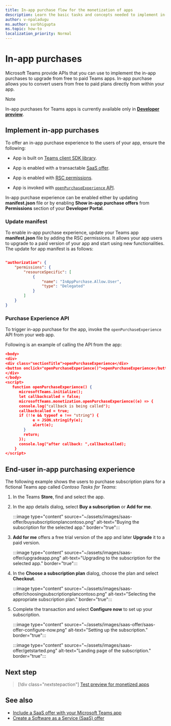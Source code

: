 ```yaml
---
title: In-app purchase flow for the monetization of apps
description: Learn the basic tasks and concepts needed to implement in-app purchases and trial functionality in teams apps.
author: v-npaladugu
ms.author: surbhigupta
ms.topic: how-to
localization_priority: Normal 
---
```


# In-app purchases

Microsoft Teams provide APIs that you can use to implement the in-app purchases to upgrade from free to paid Teams apps. In-app purchase allows you to convert users from free to paid plans directly from within your app.

> [!NOTE]
> In-app purchases for Teams apps is currently available only in [**Developer preview**](/microsoftteams/platform/resources/dev-preview/developer-preview-intro).

## Implement in-app purchases

To offer an in-app purchase experience to the users of your app, ensure the following:

* App is built on [Teams client SDK library](https://github.com/OfficeDev/microsoft-teams-library-js).

* App is enabled with a transactable [SaaS offer](~/concepts/deploy-and-publish/appsource/prepare/include-saas-offer.md).

* App is enabled with [RSC permissions](#update-manifest).

* App is invoked with [`openPurchaseExperience` API](#purchase-experience-api).

In-app purchase experience can be enabled either by updating **manifest.json** file or by enabling **Show in-app purchase offers** from **Permissions** section of your **Developer Portal**.

### Update manifest

To enable in-app purchase experience, update your Teams app **manifest.json** file by adding the RSC permissions. It allows your app users to upgrade to a paid version of your app and start using new functionalities. The update for app manifest is as follows:

```json

"authorization": {
    "permissions": {
        "resourceSpecific": [
            {
                "name": "InAppPurchase.Allow.User",
                "type": "Delegated"
            }
        ]
    }
}
```

### Purchase Experience API

To trigger in-app purchase for the app, invoke the `openPurchaseExperience` API from your web app.

Following is an example of calling the API from the app:

```json
<body> 
<div> 
<div class="sectionTitle">openPurchaseExperience</div> 
<button onclick="openPurchaseExperience()">openPurchaseExperience</button> 
</div> 
</body> 
<script> 
   function openPurchaseExperience() {
      microsoftTeams.initialize();
      let callbackcalled = false;
      microsoftTeams.monetization.openPurchaseExperience((e) => {
      console.log("callback is being called");
      callbackcalled = true;  
      if (!!e && typeof e !== "string") {
            e = JSON.stringify(e);
            alert(e);
        }
        return;
      });
      console.log("after callback: ",callbackcalled);
    } 
</script> 
```

## End-user in-app purchasing experience

The following example shows the users to purchase subscription plans for a fictional Teams app called *Contoso Tasks for Teams*:

1. In the Teams **Store**, find and select the app.

1. In the app details dialog, select **Buy a subscription** or **Add for me**. 

    :::image type="content" source="~/assets/images/saas-offer/buysubscriptionplancontoso.png" alt-text="Buying the subscription for the selected app." border="true":::

    
1. **Add for me** offers a free trial version of the app and later **Upgrade** it to a paid version.

    :::image type="content" source="~/assets/images/saas-offer/upgradeapp.png" alt-text="Upgrading to the subscription for the selected app." border="true":::

1. In the **Choose a subscription plan** dialog, choose the plan and select **Checkout**.

    :::image type="content" source="~/assets/images/saas-offer/choosingsubscriptionplancontoso.png" alt-text="Selecting the appropriate subscription plan." border="true":::

1. Complete the transaction and select **Configure now** to set up your subscription.

    :::image type="content" source="~/assets/images/saas-offer/saas-offer-configure-now.png" alt-text="Setting up the subscription." border="true":::

    :::image type="content" source="~/assets/images/saas-offer/getstarted.png" alt-text="Landing page of the subscription." border="true":::

## Next step

> [!div class="nextstepaction"]
> [Test preview for monetized apps](~/concepts/deploy-and-publish/appsource/prepare/Test-preview-for-monetized-apps.md)

## See also

* [Include a SaaS offer with your Microsoft Teams app](~/concepts/deploy-and-publish/appsource/prepare/include-saas-offer.md)
* [Create a Software as a Service (SaaS) offer](include-saas-offer.md#create-your-saas-offer)
